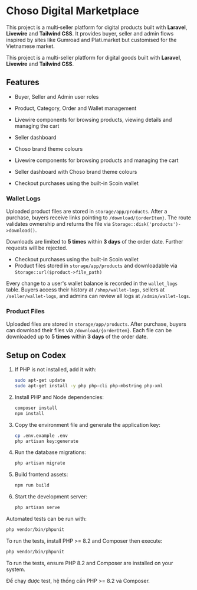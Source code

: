 # Choso Digital Marketplace


This project is a multi‑seller platform for digital products built with **Laravel**, **Livewire** and **Tailwind CSS**.  It provides buyer, seller and admin flows inspired by sites like Gumroad and Plati.market but customised for the Vietnamese market.

This project is a multi-seller platform for digital goods built with **Laravel**, **Livewire** and **Tailwind CSS**.


## Features

- Buyer, Seller and Admin user roles
- Product, Category, Order and Wallet management

- Livewire components for browsing products, viewing details and managing the cart
- Seller dashboard
- Choso brand theme colours

- Livewire components for browsing products and managing the cart
- Seller dashboard with Choso brand theme colours
- Checkout purchases using the built-in Scoin wallet

### Wallet Logs


Uploaded product files are stored in `storage/app/products`. After a purchase, buyers receive links pointing to `/download/{orderItem}`. The route validates ownership and returns the file via `Storage::disk('products')->download()`.

Downloads are limited to **5 times** within **3 days** of the order date. Further requests will be rejected.


- Checkout purchases using the built-in Scoin wallet
- Product files stored in `storage/app/products` and downloadable via `Storage::url($product->file_path)`

Every change to a user's wallet balance is recorded in the `wallet_logs` table. Buyers access their history at `/shop/wallet-logs`, sellers at `/seller/wallet-logs`, and admins can review all logs at `/admin/wallet-logs`.


### Product Files

Uploaded files are stored in `storage/app/products`. After purchase, buyers can download their files via `/download/{orderItem}`. Each file can be downloaded up to **5 times** within **3 days** of the order date.


## Setup on Codex

1. If PHP is not installed, add it with:
   ```bash
   sudo apt-get update
   sudo apt-get install -y php php-cli php-mbstring php-xml
   ```
2. Install PHP and Node dependencies:
   ```bash
   composer install
   npm install
   ```
3. Copy the environment file and generate the application key:
   ```bash
   cp .env.example .env
   php artisan key:generate
   ```
4. Run the database migrations:
   ```bash
   php artisan migrate
   ```
5. Build frontend assets:
   ```bash
   npm run build
   ```
6. Start the development server:
   ```bash
   php artisan serve
   ```


Automated tests can be run with:
```bash
php vendor/bin/phpunit
```

To run the tests, install PHP >= 8.2 and Composer then execute:
```bash
php vendor/bin/phpunit
```

To run the tests, ensure PHP 8.2 and Composer are installed on your system.


Để chạy được test, hệ thống cần PHP >= 8.2 và Composer.


